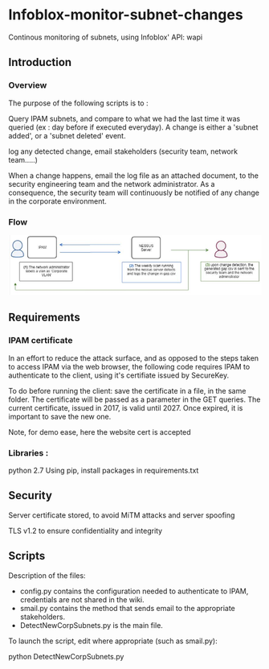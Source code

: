 # Infoblox-monitor-subnet-changes
Continous monitoring of subnets, using Infoblox' API: wapi

## Introduction
### Overview

The purpose of the following scripts is to :

Query IPAM subnets, and compare to what we had the last time it was queried (ex : day before if executed everyday). A change is either a 'subnet added', or a 'subnet deleted' event.

log any detected change, email stakeholders (security team, network team.....)

When a change happens, email the log file as an attached document, to the security engineering team and the network administrator. As a consequence, the security team will continuously be notified of any change in the corporate environment.

### Flow
![The Flow](https://github.com/MarwaAbdallah/Infoblox-monitor-subnet-changes/blob/master/ipam-flow.JPG)

## Requirements
### IPAM certificate
In an effort to reduce the attack surface, and as opposed to the steps taken to access IPAM via the web browser, the following code requires IPAM to authenticate to the client, using it's certifiate issued by SecureKey.

To do before running the client: save the certificate in a file, in the same folder. The certificate will be passed as a parameter in the GET queries. The current certificate, issued in 2017, is valid until 2027. Once expired, it is important to save the new one.

Note, for demo ease, here the website cert is accepted

### Libraries :
python 2.7
Using pip, install packages in requirements.txt

## Security
Server certificate stored, to avoid MiTM attacks and server spoofing

TLS v1.2 to ensure confidentiality and integrity


## Scripts
Description of the files:

* config.py contains the configuration needed to authenticate to IPAM, credentials are not shared in the wiki.
* smail.py contains the method that sends email to the appropriate stakeholders.
* DetectNewCorpSubnets.py is the main file.

To launch the script, edit where appropriate (such as smail.py):


python DetectNewCorpSubnets.py
